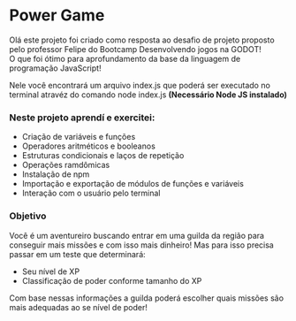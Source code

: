 # Power Game
Olá este projeto foi criado como resposta ao desafio de projeto proposto pelo professor Felipe do Bootcamp Desenvolvendo jogos na GODOT! <br>O que foi ótimo para aprofundamento da base da linguagem de programação JavaScript! 

Nele você encontrará um arquivo index.js que poderá ser executado no terminal atravéz do comando node index.js <b>(Necessário Node JS instalado)</b>


### Neste projeto aprendí e exercitei:
- Criação de variáveis e funções
- Operadores aritméticos e booleanos
- Estruturas condicionais e laços de repetição
- Operações ramdômicas
- Instalação de npm
- Importação e exportação de módulos de funções e variáveis
- Interação com o usuário pelo terminal

### Objetivo
Você é um aventureiro buscando entrar em uma guilda da região para conseguir mais missões e com isso mais dinheiro!
Mas para isso precisa passar em um teste que determinará:
- Seu nível de XP
- Classificação de poder conforme tamanho do XP
  
Com base nessas informações a guilda poderá escolher quais missões são mais adequadas ao se nível de poder!
